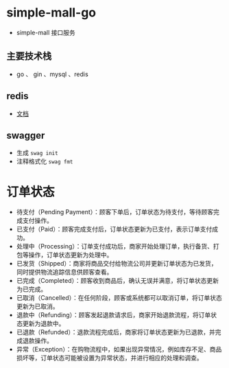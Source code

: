 # simple-mall-go

+ simple-mall 接口服务

## 主要技术栈

+ go 、 gin 、mysql 、redis

## redis

+ [文档](https://redis.uptrace.dev/zh/guide/go-redis.html)

## swagger

+ 生成 `swag init`
+ 注释格式化 `swag fmt`

# 订单状态

+ 待支付（Pending Payment）：顾客下单后，订单状态为待支付，等待顾客完成支付操作。
+ 已支付（Paid）：顾客完成支付后，订单状态更新为已支付，表示订单支付成功。
+ 处理中（Processing）：订单支付成功后，商家开始处理订单，执行备货、打包等操作，订单状态更新为处理中。
+ 已发货（Shipped）：商家将商品交付给物流公司并更新订单状态为已发货，同时提供物流追踪信息供顾客查看。
+ 已完成（Completed）：顾客收到商品后，确认无误并满意，将订单状态更新为已完成。
+ 已取消（Cancelled）：在任何阶段，顾客或系统都可以取消订单，将订单状态更新为已取消。
+ 退款中（Refunding）：顾客发起退款请求后，商家开始退款流程，将订单状态更新为退款中。
+ 已退款（Refunded）：退款流程完成后，商家将订单状态更新为已退款，并完成退款操作。
+ 异常（Exception）：在购物流程中，如果出现异常情况，例如库存不足、商品损坏等，订单状态可能被设置为异常状态，并进行相应的处理和调查。